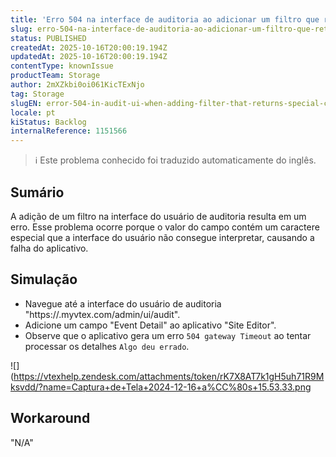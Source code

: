 ```yaml
---
title: 'Erro 504 na interface de auditoria ao adicionar um filtro que retorna caracteres especiais.'
slug: erro-504-na-interface-de-auditoria-ao-adicionar-um-filtro-que-retorna-caracteres-especiais
status: PUBLISHED
createdAt: 2025-10-16T20:00:19.194Z
updatedAt: 2025-10-16T20:00:19.194Z
contentType: knownIssue
productTeam: Storage
author: 2mXZkbi0oi061KicTExNjo
tag: Storage
slugEN: error-504-in-audit-ui-when-adding-filter-that-returns-special-characters
locale: pt
kiStatus: Backlog
internalReference: 1151566
---
```


>ℹ️ Este problema conhecido foi traduzido automaticamente do inglês.

## Sumário


A adição de um filtro na interface do usuário de auditoria resulta em um erro. Esse problema ocorre porque o valor do campo contém um caractere especial que a interface do usuário não consegue interpretar, causando a falha do aplicativo.
## Simulação



- Navegue até a interface do usuário de auditoria "https://.myvtex.com/admin/ui/audit".
- Adicione um campo "Event Detail" ao aplicativo "Site Editor".
- Observe que o aplicativo gera um erro `504 gateway Timeout` ao tentar processar os detalhes `Algo deu errado`.

 ![](https://vtexhelp.zendesk.com/attachments/token/rK7X8AT7k1gH5uh71R9Mksvdd/?name=Captura+de+Tela+2024-12-16+a%CC%80s+15.53.33.png
## Workaround

"N/A"
